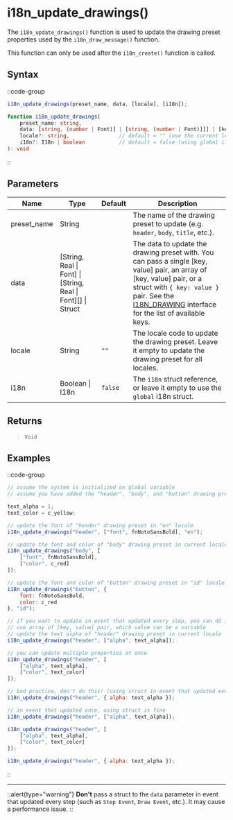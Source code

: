 # i18n_update_drawings()

The `i18n_update_drawings()` function is used to update the drawing preset properties used by the `i18n_draw_message()` function. 

This function can only be used after the `i18n_create()` function is called.

## Syntax

::code-group
```js [Usage]
i18n_update_drawings(preset_name, data, [locale], [i18n]);
```

```ts [Signature]
function i18n_update_drawings(
    preset_name: string,
    data: [string, (number | Font)] | [string, (number | Font)][] | [key: string]: (number | Font),
    locale?: string,                // default = "" (use the current locale)
    i18n?: I18n | boolean           // default = false (using global i18n struct)
): void
```
::

## Parameters

| Name        | Type              | Default      | Description |
|-------------|-------------------|--------------|-------------|
| preset_name | String            |              | The name of the drawing preset to update (e.g. `header`, `body`, `title`, etc.). |
| data        | \[String, Real \| Font] \| \[String, Real \| Font]\[] \| Struct |  | The data to update the drawing preset with. You can pass a single \[key, value] pair, an array of \[key, value] pair, or a struct with `{ key: value }` pair. See the [I18N_DRAWING](/v0/api-reference/constructors#i18ndrawings) interface for the list of available keys. |
| locale      | String            | `""`         | The locale code to update the drawing preset. Leave it empty to update the drawing preset for all locales. |
| i18n        | Boolean \| I18n | `false`      | The `i18n` struct reference, or leave it empty to use the `global` i18n struct. |

## Returns

> `Void`

## Examples

::code-group
```js [Create Event]
// assume the system is initialized on global variable
// assume you have added the "header", "body", and "button" drawing presets

text_alpha = 1;
text_color = c_yellow;

// update the font of "header" drawing preset in "en" locale
i18n_update_drawings("header", ["font", fnNotoSansBold], "en");

// update the font and color of "body" drawing preset in current locale
i18n_update_drawings("body", [
    ["font", fnNotoSansBold], 
    ["color", c_red]
]);

// update the font and color of "button" drawing preset in "id" locale
i18n_update_drawings("button", { 
    font: fnNotoSansBold, 
    color: c_red 
}, "id");
```

```js [Step Event]
// if you want to update in event that updated every step, you can do it like this 
// use array of [key, value] pair, which value can be a variable
// update the text alpha of "header" drawing preset in current locale
i18n_update_drawings("header", ["alpha", text_alpha]);

// you can update multiple properties at once
i18n_update_drawings("header", [
    ["alpha", text_alpha],
    ["color", text_color]
]);

// bad practice, don't do this! (using struct in event that updated every step)
i18n_update_drawings("header", { alpha: text_alpha });
```

```js [Key Pressed - Space]
// in event that updated once, using struct is fine
i18n_update_drawings("header", ["alpha", text_alpha]);

i18n_update_drawings("header", [
    ["alpha", text_alpha],
    ["color", text_color]
]);

i18n_update_drawings("header", { alpha: text_alpha });
```
::

---

::alert{type="warning"}
**Don't** pass a struct to the `data` parameter in event that updated every step (such as `Step Event`, `Draw Event`, etc.). It may cause a performance issue.
::
